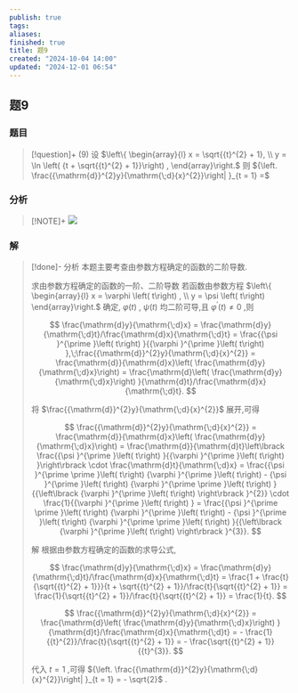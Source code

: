 ```yaml
---
publish: true
tags: 
aliases: 
finished: true
title: 题9
created: "2024-10-04 14:00"
updated: "2024-12-01 06:54"
---
```

## 题9
### 题目
> [!question]+
> (9) 设 $\left\{ \begin{array}{l} x = \sqrt{{t}^{2} + 1}, \\ y = \ln \left( {t + \sqrt{{t}^{2} + 1}}\right) , \end{array}\right.$ 则 ${\left. \frac{{\mathrm{d}}^{2}y}{\mathrm{\;d}{x}^{2}}\right| }_{t = 1} =$
### 分析
> [!NOTE]+
> ![](https://img.hwenyi.live/202412120420195.webp)
### 解
> [!done]-
> 分析 本题主要考查由参数方程确定的函数的二阶导数.
> 
> 求由参数方程确定的函数的一阶、二阶导数 若函数由参数方程 $\left\{ \begin{array}{l} x = \varphi \left( t\right) , \\ y = \psi \left( t\right) \end{array}\right.$ 确定, $\varphi \left( t\right)$ , $\psi \left( t\right)$ 均二阶可导,且 ${\varphi }^{\prime }\left( t\right) \neq 0$ ,则
> 
> $$
> \frac{\mathrm{d}y}{\mathrm{\;d}x} = \frac{\mathrm{d}y}{\mathrm{\;d}t}/\frac{\mathrm{d}x}{\mathrm{\;d}t} = \frac{{\psi }^{\prime }\left( t\right) }{{\varphi }^{\prime }\left( t\right) },\;\frac{{\mathrm{d}}^{2}y}{\mathrm{\;d}{x}^{2}} = \frac{\mathrm{d}}{\mathrm{d}x}\left( \frac{\mathrm{d}y}{\mathrm{\;d}x}\right) = \frac{\mathrm{d}\left( \frac{\mathrm{d}y}{\mathrm{\;d}x}\right) }{\mathrm{d}t}/\frac{\mathrm{d}x}{\mathrm{\;d}t}.
> $$
> 
> 将 $\frac{{\mathrm{d}}^{2}y}{\mathrm{\;d}{x}^{2}}$ 展开,可得
> 
> $$
> \frac{{\mathrm{d}}^{2}y}{\mathrm{\;d}{x}^{2}} = \frac{\mathrm{d}}{\mathrm{d}x}\left( \frac{\mathrm{d}y}{\mathrm{\;d}x}\right) = \frac{\mathrm{d}}{\mathrm{d}t}\left\lbrack \frac{{\psi }^{\prime }\left( t\right) }{{\varphi }^{\prime }\left( t\right) }\right\rbrack \cdot \frac{\mathrm{d}t}{\mathrm{\;d}x} = \frac{{\psi }^{\prime \prime }\left( t\right) {\varphi }^{\prime }\left( t\right) - {\psi }^{\prime }\left( t\right) {\varphi }^{\prime \prime }\left( t\right) }{{\left\lbrack {\varphi }^{\prime }\left( t\right) \right\rbrack }^{2}} \cdot \frac{1}{{\varphi }^{\prime }\left( t\right) } = \frac{{\psi }^{\prime \prime }\left( t\right) {\varphi }^{\prime }\left( t\right) - {\psi }^{\prime }\left( t\right) {\varphi }^{\prime \prime }\left( t\right) }{{\left\lbrack {\varphi }^{\prime }\left( t\right) \right\rbrack }^{3}}.
> $$
> 
> 解 根据由参数方程确定的函数的求导公式,
> 
> $$
> \frac{\mathrm{d}y}{\mathrm{\;d}x} = \frac{\mathrm{d}y}{\mathrm{\;d}t}/\frac{\mathrm{d}x}{\mathrm{\;d}t} = \frac{1 + \frac{t}{\sqrt{{t}^{2} + 1}}}{t + \sqrt{{t}^{2} + 1}}/\frac{t}{\sqrt{{t}^{2} + 1}} = \frac{1}{\sqrt{{t}^{2} + 1}}/\frac{t}{\sqrt{{t}^{2} + 1}} = \frac{1}{t}.
> $$
> 
> $$
> \frac{{\mathrm{d}}^{2}y}{\mathrm{\;d}{x}^{2}} = \frac{\mathrm{d}\left( \frac{\mathrm{d}y}{\mathrm{\;d}x}\right) }{\mathrm{d}t}/\frac{\mathrm{d}x}{\mathrm{\;d}t} = - \frac{1}{{t}^{2}}/\frac{t}{\sqrt{{t}^{2} + 1}} = - \frac{\sqrt{{t}^{2} + 1}}{{t}^{3}}.
> $$
> 
> 代入 $t = 1$ ,可得 ${\left. \frac{{\mathrm{d}}^{2}y}{\mathrm{\;d}{x}^{2}}\right| }_{t = 1} = - \sqrt{2}$ .